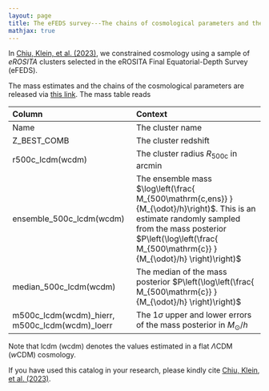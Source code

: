 ```yaml
---
layout: page
title: The eFEDS survey---The chains of cosmological parameters and the cluster masses
mathjax: true
---
```


In [Chiu, Klein, et al. (2023)][chiu23], we constrained cosmology using a sample of _eROSITA_ clusters selected in the eROSITA Final Equatorial-Depth Survey (eFEDS).

The mass estimates and the chains of the cosmological parameters are released via [this link][releases]. The mass table reads

| Column 	| Context |
| :------ |:--- |
| Name | The cluster name     |
| Z\_BEST\_COMB    | The cluster redshift |
| r500c\_lcdm(wcdm)        | The cluster radius $R_{500\mathrm{c}}$ in arcmin |
| ensemble\_500c\_lcdm(wcdm)        | The ensemble mass $\log\left(\frac{ M_{500\mathrm{c,ens}} }{M_{\odot}/h}\right)$. This is an estimate randomly sampled from the mass posterior $P\left(\log\left(\frac{ M_{500\mathrm{c}} }{M_{\odot}/h} \right)\right)$ |
| median\_500c\_lcdm(wcdm)    | The median of the mass posterior $P\left(\log\left(\frac{ M_{500\mathrm{c}} }{M_{\odot}/h} \right)\right)$ |
| m500c\_lcdm(wcdm)\_hierr, m500c\_lcdm(wcdm)\_loerr    | The 1$\sigma$ upper and lower errors of the mass posterior in $M_{\odot}/h$ |

Note that lcdm (wcdm) denotes the values estimated in a flat $\Lambda$CDM ($w$CDM) cosmology.

If you have used this catalog in your research, please kindly cite [Chiu, Klein, et al. (2023)][chiu23].

[chiu23]:https://arxiv.org/abs/2207.12429
[releases]:https://github.com/inonchiu/eFEDSproducts

